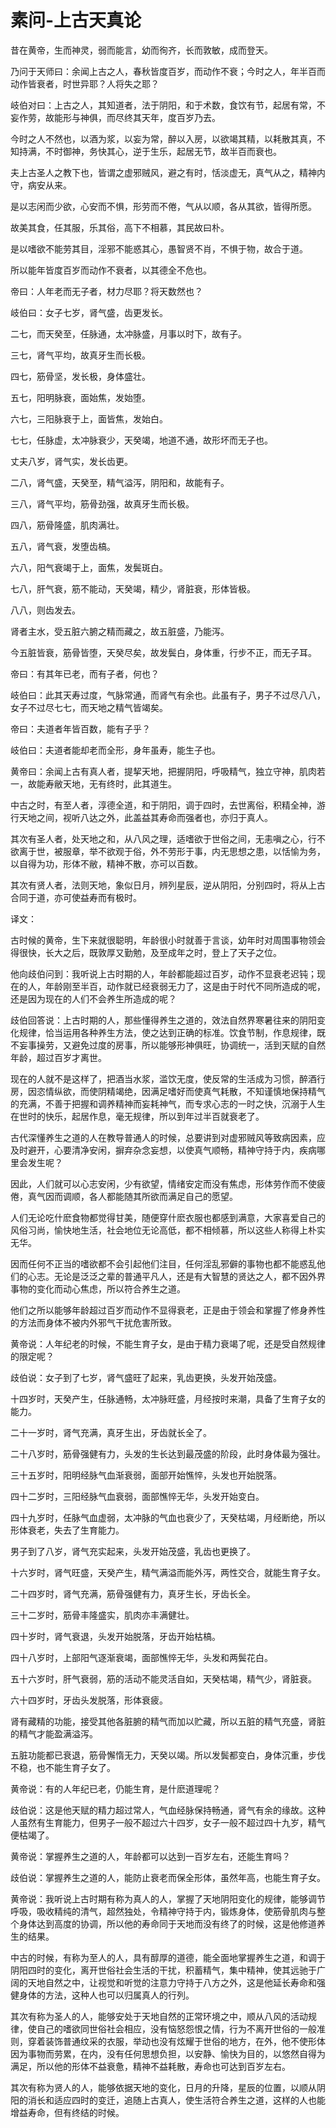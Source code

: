 # 素问-上古天真论

昔在黄帝，生而神灵，弱而能言，幼而徇齐，长而敦敏，成而登天。

乃问于天师曰：余闻上古之人，春秋皆度百岁，而动作不衰；今时之人，年半百而动作皆衰者，时世异耶？人将失之耶？

岐伯对曰：上古之人，其知道者，法于阴阳，和于术数，食饮有节，起居有常，不妄作劳，故能形与神俱，而尽终其天年，度百岁乃去。

今时之人不然也，以酒为浆，以妄为常，醉以入房，以欲竭其精，以耗散其真，不知持满，不时御神，务快其心，逆于生乐，起居无节，故半百而衰也。

夫上古圣人之教下也，皆谓之虚邪贼风，避之有时，恬淡虚无，真气从之，精神内守，病安从来。

是以志闲而少欲，心安而不惧，形劳而不倦，气从以顺，各从其欲，皆得所愿。

故美其食，任其服，乐其俗，高下不相慕，其民故曰朴。

是以嗜欲不能劳其目，淫邪不能惑其心，愚智贤不肖，不惧于物，故合于道。

所以能年皆度百岁而动作不衰者，以其德全不危也。

帝曰：人年老而无子者，材力尽耶？将天数然也？

岐伯曰：女子七岁，肾气盛，齿更发长。

二七，而天癸至，任脉通，太冲脉盛，月事以时下，故有子。

三七，肾气平均，故真牙生而长极。

四七，筋骨坚，发长极，身体盛壮。

五七，阳明脉衰，面始焦，发始堕。

六七，三阳脉衰于上，面皆焦，发始白。

七七，任脉虚，太冲脉衰少，天癸竭，地道不通，故形坏而无子也。

丈夫八岁，肾气实，发长齿更。

二八，肾气盛，天癸至，精气溢泻，阴阳和，故能有子。

三八，肾气平均，筋骨劲强，故真牙生而长极。

四八，筋骨隆盛，肌肉满壮。

五八，肾气衰，发堕齿槁。

六八，阳气衰竭于上，面焦，发鬓斑白。

七八，肝气衰，筋不能动，天癸竭，精少，肾脏衰，形体皆极。

八八，则齿发去。

肾者主水，受五脏六腑之精而藏之，故五脏盛，乃能泻。

今五脏皆衰，筋骨皆堕，天癸尽矣，故发鬓白，身体重，行步不正，而无子耳。

帝曰：有其年已老，而有子者，何也？

岐伯曰：此其天寿过度，气脉常通，而肾气有余也。此虽有子，男子不过尽八八，女子不过尽七七，而天地之精气皆竭矣。

帝曰：夫道者年皆百数，能有子乎？

岐伯曰：夫道者能却老而全形，身年虽寿，能生子也。

黄帝曰：余闻上古有真人者，提挈天地，把握阴阳，呼吸精气，独立守神，肌肉若一，故能寿敝天地，无有终时，此其道生。

中古之时，有至人者，淳德全道，和于阴阳，调于四时，去世离俗，积精全神，游行天地之间，视听八达之外，此盖益其寿命而强者也，亦归于真人。

其次有圣人者，处天地之和，从八风之理，适嗜欲于世俗之间，无恚嗔之心，行不欲离于世，被服章，举不欲观于俗，外不劳形于事，内无思想之患，以恬愉为务，以自得为功，形体不敝，精神不散，亦可以百数。

其次有贤人者，法则天地，象似日月，辨列星辰，逆从阴阳，分别四时，将从上古合同于道，亦可使益寿而有极时。

译文：

古时候的黄帝，生下来就很聪明，年龄很小时就善于言谈，幼年时对周围事物领会得很快，长大之后，既敦厚又勤勉，及至成年之时，登上了天子之位。

他向歧伯问到：我听说上古时期的人，年龄都能超过百岁，动作不显衰老迟钝；现在的人，年龄刚至半百，动作就已经衰弱无力了，这是由于时代不同所造成的呢，还是因为现在的人们不会养生所造成的呢？

歧伯回答说：上古时期的人，那些懂得养生之道的，效法自然界寒暑往来的阴阳变化规律，恰当运用各种养生方法，使之达到正确的标准。饮食节制，作息规律，既不妄事操劳，又避免过度的房事，所以能够形神俱旺，协调统一，活到天赋的自然年龄，超过百岁才离世。

现在的人就不是这样了，把酒当水浆，滥饮无度，使反常的生活成为习惯，醉酒行房，因恣情纵欲，而使阴精竭绝，因满足嗜好而使真气耗散，不知谨慎地保持精气的充满，不善于把握和调养精神而妄耗神气，而专求心志的一时之快，沉溺于人生在世时的快乐，起居作息，毫无规律，所以到年过半百就衰老了。

古代深懂养生之道的人在教导普通人的时候，总要讲到对虚邪贼风等致病因素，应及时避开，心要清净安闲，摒弃杂念妄想，以使真气顺畅，精神守持于内，疾病哪里会发生呢？

因此，人们就可以心志安闲，少有欲望，情绪安定而没有焦虑，形体劳作而不使疲倦，真气因而调顺，各人都能随其所欲而满足自己的愿望。

人们无论吃什麽食物都觉得甘美，随便穿什麽衣服也都感到满意，大家喜爱自己的风俗习尚，愉快地生活，社会地位无论高低，都不相倾慕，所以这些人称得上朴实无华。

因而任何不正当的嗜欲都不会引起他们注目，任何淫乱邪僻的事物也都不能惑乱他们的心志。无论是泛泛之辈的普通平凡人，还是有大智慧的贤达之人，都不因外界事物的变化而动心焦虑，所以符合养生之道。

他们之所以能够年龄超过百岁而动作不显得衰老，正是由于领会和掌握了修身养性的方法而身体不被内外邪气干扰危害所致。

黄帝说：人年纪老的时候，不能生育子女，是由于精力衰竭了呢，还是受自然规律的限定呢？

歧伯说：女子到了七岁，肾气盛旺了起来，乳齿更换，头发开始茂盛。

十四岁时，天癸产生，任脉通畅，太冲脉旺盛，月经按时来潮，具备了生育子女的能力。

二十一岁时，肾气充满，真牙生出，牙齿就长全了。

二十八岁时，筋骨强健有力，头发的生长达到最茂盛的阶段，此时身体最为强壮。

三十五岁时，阳明经脉气血渐衰弱，面部开始憔悴，头发也开始脱落。

四十二岁时，三阳经脉气血衰弱，面部憔悴无华，头发开始变白。

四十九岁时，任脉气血虚弱，太冲脉的气血也衰少了，天癸枯竭，月经断绝，所以形体衰老，失去了生育能力。

男子到了八岁，肾气充实起来，头发开始茂盛，乳齿也更换了。

十六岁时，肾气旺盛，天癸产生，精气满溢而能外泻，两性交合，就能生育子女。

二十四岁时，肾气充满，筋骨强健有力，真牙生长，牙齿长全。

三十二岁时，筋骨丰隆盛实，肌肉亦丰满健壮。

四十岁时，肾气衰退，头发开始脱落，牙齿开始枯槁。

四十八岁时，上部阳气逐渐衰竭，面部憔悴无华，头发和两鬓花白。

五十六岁时，肝气衰弱，筋的活动不能灵活自如，天癸枯竭，精气少，肾脏衰。

六十四岁时，牙齿头发脱落，形体衰疲。

肾有藏精的功能，接受其他各脏腑的精气而加以贮藏，所以五脏的精气充盛，肾脏的精气才能盈满溢泻。

五脏功能都已衰退，筋骨懈惰无力，天癸以竭。所以发鬓都变白，身体沉重，步伐不稳，也不能生育子女了。

黄帝说：有的人年纪已老，仍能生育，是什麽道理呢？

歧伯说：这是他天赋的精力超过常人，气血经脉保持畅通，肾气有余的缘故。这种人虽然有生育能力，但男子一般不超过六十四岁，女子一般不超过四十九岁，精气便枯竭了。

黄帝说：掌握养生之道的人，年龄都可以达到一百岁左右，还能生育吗？

歧伯说：掌握养生之道的人，能防止衰老而保全形体，虽然年高，也能生育子女。

黄帝说：我听说上古时期有称为真人的人，掌握了天地阴阳变化的规律，能够调节呼吸，吸收精纯的清气，超然独处，令精神守持于内，锻炼身体，使筋骨肌肉与整个身体达到高度的协调，所以他的寿命同于天地而没有终了的时候，这是他修道养生的结果。

中古的时候，有称为至人的人，具有醇厚的道德，能全面地掌握养生之道，和调于阴阳四时的变化，离开世俗社会生活的干扰，积蓄精气，集中精神，使其远驰于广阔的天地自然之中，让视觉和听觉的注意力守持于八方之外，这是他延长寿命和强健身体的方法，这种人也可以归属真人的行列。

其次有称为圣人的人，能够安处于天地自然的正常环境之中，顺从八风的活动规律，使自己的嗜欲同世俗社会相应，没有恼怒怨恨之情，行为不离开世俗的一般准则，穿着装饰普通纹采的衣服，举动也没有炫耀于世俗的地方，在外，他不使形体因为事物而劳累，在内，没有任何思想负担，以安静、愉快为目的，以悠然自得为满足，所以他的形体不益衰惫，精神不益耗散，寿命也可达到百岁左右。

其次有称为贤人的人，能够依据天地的变化，日月的升降，星辰的位置，以顺从阴阳的消长和适应四时的变迁，追随上古真人，使生活符合养生之道，这样的人也能增益寿命，但有终结的时候。
